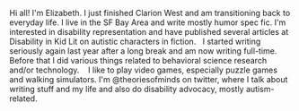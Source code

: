 Hi all! I'm Elizabeth. I just finished Clarion West and am transitioning back to everyday life. I live in the SF Bay Area and write mostly humor spec fic. I'm interested in disability representation and have published several articles at Disability in Kid Lit on autistic characters in fiction. 
 
I started writing seriously again last year after a long break and am now writing full-time. Before that I did various things related to behavioral science research and/or technology. 
 
I like to play video games, especially puzzle games and walking simulators. I'm @theoriesofminds on twitter, where I talk about writing stuff and my life and also do disability advocacy, mostly autism-related. 
 
